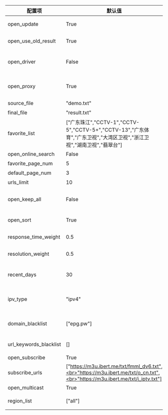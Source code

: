 | 配置项                 | 默认值                                                                                                                      | 描述                                                                           |
| ---------------------- | --------------------------------------------------------------------------------------------------------------------------- | ------------------------------------------------------------------------------ |
| open_update            | True                                                                                                                        | 开启更新，若关闭则只运行结果页面服务                                           |
| open_use_old_result    | True                                                                                                                        | 开启使用历史更新结果，合并至本次更新中                                         |
| open_driver            | False                                                                                                                       | 开启浏览器运行，若更新无数据可开启此模式，较消耗性能                           |
| open_proxy             | True                                                                                                                        | 开启代理，自动获取免费可用代理，若更新无数据可开启此模式                       |
| source_file            | "demo.txt"                                                                                                                  | 模板文件名称                                                                   |
| final_file             | "result.txt"                                                                                                                | 生成文件名称                                                                   |
| favorite_list          | ["广东珠江","CCTV-1","CCTV-5","CCTV-5+","CCTV-13","广东体育","广东卫视","大湾区卫视","浙江卫视","湖南卫视","翡翠台"]        | 关注频道名称列表（仅用于与常规频道区分，自定义获取分页数量）                   |
| open_online_search     | False                                                                                                                       | 开启线上检索源功能                                                             |
| favorite_page_num      | 5                                                                                                                           | 关注频道获取分页数量                                                           |
| default_page_num       | 3                                                                                                                           | 常规频道获取分页数量                                                           |
| urls_limit             | 10                                                                                                                          | 单个频道接口数量                                                               |
| open_keep_all          | False                                                                                                                       | 保留所有检索结果，会保留非模板频道名称的结果，推荐手动维护时开启               |
| open_sort              | True                                                                                                                        | 开启排序功能（响应速度、日期、分辨率）                                         |
| response_time_weight   | 0.5                                                                                                                         | 响应时间权重值（所有权重值总和应为 1）                                         |
| resolution_weight      | 0.5                                                                                                                         | 分辨率权重值 （所有权重值总和应为 1）                                          |
| recent_days            | 30                                                                                                                          | 获取最近时间范围内更新的接口（单位天），适当减小可避免出现匹配问题             |
| ipv_type               | "ipv4"                                                                                                                      | 生成结果中接口的类型，可选值："ipv4"、"ipv6"、"all"                            |
| domain_blacklist       | ["epg.pw"]                                                                                                                  | 接口域名黑名单，用于过滤低质量含广告类域名的接口                               |
| url_keywords_blacklist | []                                                                                                                          | 接口关键字黑名单，用于过滤含特定字符的接口                                     |
| open_subscribe         | True                                                                                                                        | 开启订阅源功能                                                                 |
| subscribe_urls         | ["https://m3u.ibert.me/txt/fmml_dv6.txt",<br>"https://m3u.ibert.me/txt/o_cn.txt",<br>"https://m3u.ibert.me/txt/j_iptv.txt"] | 订阅源列表                                                                     |
| open_multicast         | True                                                                                                                        | 开启组播源功能                                                                 |
| region_list            | ["all"]                                                                                                                     | 组播源地区列表，[更多地区](../multicast/multicast_map.json)，"all"表示所有地区 |

